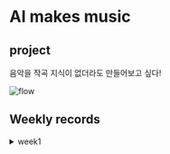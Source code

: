# AI makes music

## project
 음악을 작곡 지식이 없더라도 만들어보고 싶다!

![flow](./home/pirl/flow.png)

## Weekly records

<details>
<summary> week1 </summary>
<div markdown='1'>
  
 - 
